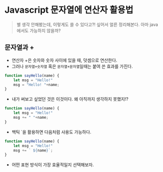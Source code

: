 # Javascript 문자열에 연산자 활용법

> 별 생각 안해봤는데, 이렇게도 쓸 수 있다고?! 싶어서 얼른 정리해본다. 아마 java에서도 가능하지 않을까?

## 문자열과 +
- 연산자 +은 숫자와 숫자 사이에 있을 때, 덧셈으로 연산한다.
- 그러나 `문자열+숫자열` 혹은 `문자열+문자열`일때는 붙여 쓴 효과를 가진다.

```javascript
function sayHello(name) {
    let msg = "Hello!"
    msg = "Hello! "+name;
}
```

- 내가 써보고 싶었던 것은 이것이다. 왜 아직까지 생각하지 못했지!?

```javascript
function sayHello(name) {
    let msg = "Hello!"
    msg += " "+name;
}
```

- 백틱 `을 활용하면 다음처럼 사용도 가능하다.

```javascript
function sayHello(name) {
    let msg = "Hello!"
    msg += ` ${name}`;
}
```

- 어떤 표현 방식이 가장 효율적일지 선택해보자.